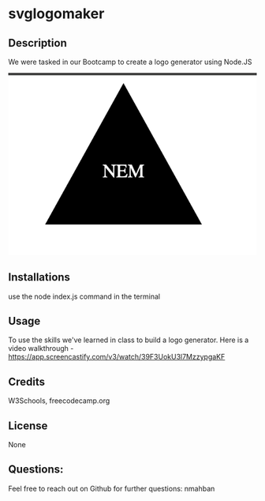 # svglogomaker

## Description
  We were tasked in our Bootcamp to create a logo generator using Node.JS
  
![alt text](image.png)


## Installations
use the node index.js command in the terminal

## Usage
To use the skills we've learned in class to build a logo generator. Here is a video walkthrough - https://app.screencastify.com/v3/watch/39F3UokU3l7MzzypgaKF

## Credits
W3Schools, freecodecamp.org


## License
None

## Questions:
Feel free to reach out on Github for further questions: nmahban

